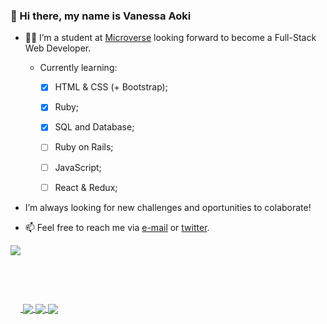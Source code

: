 ### 👋 Hi there, my name is Vanessa Aoki 

- :woman_technologist: I’m a student at [Microverse](https://www.microverse.org/) looking forward to become a Full-Stack Web Developer.

    - Currently learning:
        - [x] HTML & CSS (+ Bootstrap);
        - [x] Ruby; 
        - [x] SQL and Database;
        - [ ] Ruby on Rails;
        - [ ] JavaScript;
        - [ ] React & Redux;
        


- I’m always looking for new challenges and oportunities to colaborate!

- 📫 Feel free to reach me via [e-mail](vanessa.aoki@outlook.com) or [twitter](https://twitter.com/VanessaSAoki).


<a href="https://github-readme-stats.vercel.app/api?username=VanessaAoki&theme=dracula&show_icons=true">
  <img align="center" style="min-height:205px;" src="https://github-readme-stats.vercel.app/api?username=VanessaAoki&theme=dracula&show_icons=true" />
</a>
<a href="https://github.com/anuraghazra/github-readme-stats">
  <img align="center" src="https://github-readme-stats.vercel.app/api/top-langs/?username=VanessaAoki&hide=javascript,scss&theme=dracula&layout=compact)" />
</a>

<a href="https://github.com/VanessaAoki/Ruby-Capstone">
  <img align="center" src="https://github-readme-stats.vercel.app/api/pin/?username=VanessaAoki&repo=Ruby-Capstone&theme=dracula" />
</a>
<a href="https://github.com/VanessaAoki/TicTacToe">
  <img align="center" src="https://github-readme-stats.vercel.app/api/pin/?username=VanessaAoki&repo=TicTacToe&theme=dracula" />
